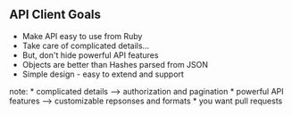 ##  API Client Goals

* Make API easy to use from Ruby
* Take care of complicated details...
* But, don't hide powerful API features
* Objects are better than Hashes parsed from JSON
* Simple design - easy to extend and support

note:
    * complicated details --> authorization and pagination
    * powerful API features --> customizable repsonses and formats
    * you want pull requests
